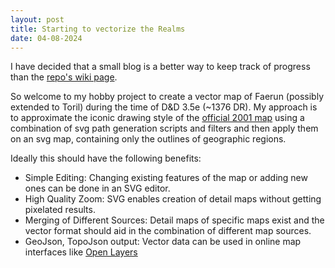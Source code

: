 ```yaml
---
layout: post
title: Starting to vectorize the Realms
date: 04-08-2024
---
```

I have decided that a small blog is a better way to keep track of progress than the [repo's wiki page](https://github.com/jonovotny/vectorized-realms/wiki).

So welcome to my hobby project to create a vector map of Faerun (possibly extended to Toril) during the time of D&D 3.5e (~1376 DR).
My approach is to approximate the iconic drawing style of the [official 2001 map](http://web.archive.org/web/20160816135344/http://archive.wizards.com/dnd/images/wd_maps/FRposterLarge_150.jpg) using a combination of svg path generation scripts and filters and then apply them on an svg map, containing only the outlines of geographic regions.

Ideally this should have the following benefits:
* Simple Editing: Changing existing features of the map or adding new ones can be done in an SVG editor.
* High Quality Zoom: SVG enables creation of detail maps without getting pixelated results.
* Merging of Different Sources: Detail maps of specific maps exist and the vector format should aid in the combination of different map sources.
* GeoJson, TopoJson output: Vector data can be used in online map interfaces like [Open Layers](https://openlayers.org/)